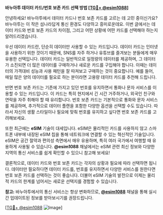 **바누아투 데이터 카드/번호 보존 카드 선택 방법 [[TG💪+ @esim1088](https://t.me/s/esim1088)]**

안녕하세요! 바누아투에서 데이터 카드나 번호 보존 카드를 고르는 데 고민 중이신가요? 바누아투는 이 작은 섬나라답게 통신 환경도 다양하고 흥미로운데요. 이번 글에서는 데이터 카드와 번호 보존 카드의 차이점, 그리고 어떤 상황에 어떤 카드를 선택해야 하는지 알려드리겠습니다.

우선 데이터 카드란, 단순히 데이터만 사용할 수 있는 카드입니다. 데이터 카드는 인터넷을 사용하기 위한 것이기 때문에, SNS를 자주 하거나 유튜브를 즐겨보는 분들에게 매우 유용한 선택입니다. 데이터 카드는 일반적으로 일정량의 데이터를 제공하며, 그 데이터가 소진되면 더 많은 데이터를 구매하거나 새로운 카드를 구입해야 합니다. 이때는 데이터의 가격대비 성능과 사용 패턴을 잘 따져보고 구매하는 것이 중요합니다. 예를 들어, 매일 많은 양의 데이터를 필요로 하는 분이라면 고용량 데이터 카드를 추천해 드립니다.

반면 번호 보존 카드는 기존에 가지고 있던 번호를 유지하면서 통화나 문자 서비스를 이용할 수 있는 카드입니다. 이 카드는 특히 현지에서 긴 시간 거주하거나, 외국인 친구와 연락을 자주 취해야 할 때 유리합니다. 번호 보존 카드는 기본적으로 통화와 문자 서비스를 제공하며, 추가적으로 데이터 플랜을 포함한 다양한 옵션을 선택할 수도 있습니다. 따라서 자신의 생활 스타일이나 필요에 맞춰 번호를 유지하고 싶다면 번호 보존 카드를 고려해보세요.

또한 최근에는 **eSIM** 기술이 대세입니다. eSIM은 물리적인 카드를 사용하지 않고 스마트폰 내부에 내장된 eSIM 칩을 통해 네트워크에 연결할 수 있는 혁신적인 기술입니다. eSIM은 공간 절약과 편의성 측면에서 매우 유용하며, 특히 여러 국가에서 여행할 때 유용하게 사용될 수 있습니다. **@esim1088** 채널에서는 eSIM 관련 최신 정보와 다양한 지역의 통신 서비스를 쉽게 확인할 수 있으니 참고해 보세요!

결론적으로, 데이터 카드와 번호 보존 카드는 각자의 상황과 필요에 따라 선택하면 됩니다. 데이터만 필요하다면 데이터 카드를, 번호를 유지하면서 다양한 서비스를 원한다면 번호 보존 카드를 선택하는 것이 좋습니다. 더불어 eSIM 기술의 발전으로 이제는 물리적 카드의 한계를 넘어서는 새로운 선택지를 경험할 수 있습니다.

**참고:** 바누아투에서의 통신 서비스는 항상 변화하므로, **[@esim1088](https://t.me/s/esim1088)** 채널을 통해 실시간 업데이트된 정보를 받아보시기를 권장드립니다.

[[TG💪+ @esim1088](https://t.me/s/esim1088) ![Image](https://i.postimg.cc/Y0z9fWf4/image.png)]